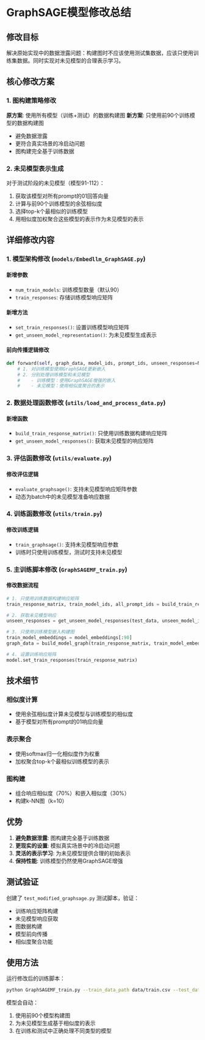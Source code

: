 # GraphSAGE模型修改总结

## 修改目标
解决原始实现中的数据泄露问题：构建图时不应该使用测试集数据，应该只使用训练集数据。同时实现对未见模型的合理表示学习。

## 核心修改方案

### 1. 图构建策略修改
**原方案**: 使用所有模型（训练+测试）的数据构建图
**新方案**: 只使用前90个训练模型的数据构建图

- 避免数据泄露
- 更符合真实场景的冷启动问题
- 图构建完全基于训练数据

### 2. 未见模型表示生成
对于测试阶段的未见模型（模型91-112）：
1. 获取该模型对所有prompt的01回答向量
2. 计算与前90个训练模型的余弦相似度
3. 选择top-k个最相似的训练模型
4. 用相似度加权聚合这些模型的表示作为未见模型的表示

## 详细修改内容

### 1. 模型架构修改 (`models/Embedllm_GraphSAGE.py`)

#### 新增参数
- `num_train_models`: 训练模型数量（默认90）
- `train_responses`: 存储训练模型响应矩阵

#### 新增方法
- `set_train_responses()`: 设置训练模型响应矩阵
- `get_unseen_model_representation()`: 为未见模型生成表示

#### 前向传播逻辑修改
```python
def forward(self, graph_data, model_ids, prompt_ids, unseen_responses=None, test_mode=False):
    # 1. 对训练模型使用GraphSAGE更新嵌入
    # 2. 分别处理训练模型和未见模型
    #    - 训练模型：使用GraphSAGE增强的嵌入
    #    - 未见模型：使用相似度聚合的表示
```

### 2. 数据处理函数修改 (`utils/load_and_process_data.py`)

#### 新增函数
- `build_train_response_matrix()`: 只使用训练数据构建响应矩阵
- `get_unseen_model_responses()`: 获取未见模型的响应矩阵

### 3. 评估函数修改 (`utils/evaluate.py`)

#### 修改评估逻辑
- `evaluate_graphsage()`: 支持未见模型响应矩阵参数
- 动态为batch中的未见模型准备响应数据

### 4. 训练函数修改 (`utils/train.py`)

#### 修改训练逻辑
- `train_graphsage()`: 支持未见模型响应参数
- 训练时只使用训练模型，测试时支持未见模型

### 5. 主训练脚本修改 (`GraphSAGEMF_train.py`)

#### 修改数据流程
```python
# 1. 只使用训练数据构建响应矩阵
train_response_matrix, train_model_ids, all_prompt_ids = build_train_response_matrix(train_data, 90)

# 2. 获取未见模型响应
unseen_responses = get_unseen_model_responses(test_data, unseen_model_ids, all_prompt_ids)

# 3. 只使用训练模型嵌入构建图
train_model_embeddings = model_embeddings[:90]
graph_data = build_model_graph(train_response_matrix, train_model_embeddings, ...)

# 4. 设置训练响应矩阵
model.set_train_responses(train_response_matrix)
```

## 技术细节

### 相似度计算
- 使用余弦相似度计算未见模型与训练模型的相似度
- 基于模型对所有prompt的01响应向量

### 表示聚合
- 使用softmax归一化相似度作为权重
- 加权聚合top-k个最相似训练模型的表示

### 图构建
- 组合响应相似度（70%）和嵌入相似度（30%）
- 构建k-NN图（k=10）

## 优势

1. **避免数据泄露**: 图构建完全基于训练数据
2. **更现实的设置**: 模拟真实场景中的冷启动问题
3. **灵活的表示学习**: 为未见模型提供合理的初始表示
4. **保持性能**: 训练模型仍然使用GraphSAGE增强

## 测试验证

创建了 `test_modified_graphsage.py` 测试脚本，验证：
- 训练响应矩阵构建
- 未见模型响应获取
- 图数据构建
- 模型前向传播
- 相似度聚合功能

## 使用方法

运行修改后的训练脚本：
```bash
python GraphSAGEMF_train.py --train_data_path data/train.csv --test_data_path data/test.csv --question_embedding_path data/question_embeddings.pth
```

模型会自动：
1. 使用前90个模型构建图
2. 为未见模型生成基于相似度的表示
3. 在训练和测试中正确处理不同类型的模型
